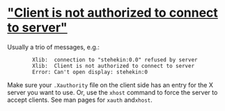 # ["Client is not authorized to connect to server"](http://www.cs.washington.edu/lab/sw/uwcsexintro.html)

Usually a trio of messages, e.g.:

```
        Xlib:  connection to "stehekin:0.0" refused by server
        Xlib:  Client is not authorized to connect to server
        Error: Can't open display: stehekin:0
```

Make sure your `.Xauthority` file on the client side has an entry for the X server you want to use. Or, use the `xhost` command to force the server to accept clients. See man pages for `xauth` and`xhost`.
